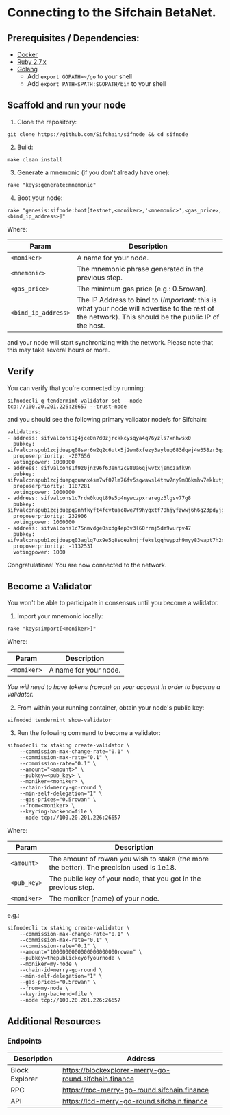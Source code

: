 # Connecting to the Sifchain BetaNet.

## Prerequisites / Dependencies:

- [Docker](https://www.docker.com/get-started)
- [Ruby 2.7.x](https://www.ruby-lang.org/en/documentation/installation)
- [Golang](https://golang.org/doc/install)
  - Add `export GOPATH=~/go` to your shell
  - Add `export PATH=$PATH:$GOPATH/bin` to your shell

## Scaffold and run your node

1. Clone the repository:

```
git clone https://github.com/Sifchain/sifnode && cd sifnode
```

2. Build:

```
make clean install
```

3. Generate a mnemonic (if you don't already have one):

```
rake "keys:generate:mnemonic"
```

4. Boot your node:

```
rake "genesis:sifnode:boot[testnet,<moniker>,'<mnemonic>',<gas_price>,<bind_ip_address>]"
```

Where:

|Param|Description|
|-----|----------|
|`<moniker>`|A name for your node.|
|`<mnemonic>`|The mnemonic phrase generated in the previous step.|
|`<gas_price>`|The minimum gas price (e.g.: 0.5rowan).|
|`<bind_ip_address>`|The IP Address to bind to (*Important:* this is what your node will advertise to the rest of the network). This should be the public IP of the host.|

and your node will start synchronizing with the network. Please note that this may take several hours or more.

## Verify

You can verify that you're connected by running:

```
sifnodecli q tendermint-validator-set --node tcp://100.20.201.226:26657 --trust-node
```

and you should see the following primary validator node/s for Sifchain:

```
validators:
- address: sifvalcons1g4jce0n7d0zjrckkcysqya4q76yzls7xnhwsx0
  pubkey: sifvalconspub1zcjduepq08swr6w2q2c6utx5j2wm8xfezy3ayluq683dqwj4w358zr3qd95sfaq99k
  proposerpriority: -207656
  votingpower: 1000000
- address: sifvalcons1f9z0jnz96f63enn2c980a6qjwvtxjsmczafk9n
  pubkey: sifvalconspub1zcjduepqquanx4sm7wf07lm76fv5sqwawsl4tnw7ny9m86kmhw7ekkutjrwq8qw8my
  proposerpriority: 1107281
  votingpower: 1000000
- address: sifvalcons1c7rdw0kuqt89s5p4nywczpxraregz3lgsv77g8
  pubkey: sifvalconspub1zcjduepq9nhfkyft4fcvtuac8we7f9hyqxtf70hjyfzwwj6h6g23pdyjg4rsd369d2
  proposerpriority: 232906
  votingpower: 1000000
- address: sifvalcons1c75nmvdge0sxdg4ep3v3l60rrmj5dm9vurpv47
  pubkey: sifvalconspub1zcjduepq03aglq7ux9e5q8sqezhnjrfekslgqhwypzh9myy83wapt7h2ckus5wzvjs
  proposerpriority: -1132531
  votingpower: 1000
```

Congratulations! You are now connected to the network.

## Become a Validator

You won't be able to participate in consensus until you become a validator.

1. Import your mnemonic locally:

```
rake "keys:import[<moniker>]"
```

Where:

|Param|Description|
|-----|----------|
|`<moniker>`|A name for your node.|

*You will need to have tokens (rowan) on your account in order to become a validator.*

2. From within your running container, obtain your node's public key:

```
sifnoded tendermint show-validator
```

3. Run the following command to become a validator: 

```
sifnodecli tx staking create-validator \
    --commission-max-change-rate="0.1" \
    --commission-max-rate="0.1" \
    --commission-rate="0.1" \
    --amount="<amount>" \
    --pubkey=<pub_key> \
    --moniker=<moniker> \
    --chain-id=merry-go-round \
    --min-self-delegation="1" \
    --gas-prices="0.5rowan" \
    --from=<moniker> \
    --keyring-backend=file \
    --node tcp://100.20.201.226:26657
```

Where:

|Param|Description|
|-----|----------|
|`<amount>`|The amount of rowan you wish to stake (the more the better). The precision used is 1e18.|
|`<pub_key>`|The public key of your node, that you got in the previous step.|
|`<moniker>`|The moniker (name) of your node.|

e.g.:

```
sifnodecli tx staking create-validator \
    --commission-max-change-rate="0.1" \
    --commission-max-rate="0.1" \
    --commission-rate="0.1" \
    --amount="1000000000000000000000rowan" \
    --pubkey=thepublickeyofyournode \
    --moniker=my-node \
    --chain-id=merry-go-round \
    --min-self-delegation="1" \
    --gas-prices="0.5rowan" \
    --from=my-node \
    --keyring-backend=file \
    --node tcp://100.20.201.226:26657
```

## Additional Resources

### Endpoints

|Description|Address|
|-----------|-------|
|Block Explorer|https://blockexplorer-merry-go-round.sifchain.finance|
|RPC|https://rpc-merry-go-round.sifchain.finance|
|API|https://lcd-merry-go-round.sifchain.finance|
